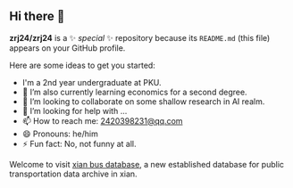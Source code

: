 ## Hi there 👋


**zrj24/zrj24** is a ✨ _special_ ✨ repository because its `README.md` (this file) appears on your GitHub profile.

Here are some ideas to get you started:
- I'm a 2nd year undergraduate at PKU.
- 🌱 I’m also currently learning economics for a second degree.
- 👯 I’m looking to collaborate on some shallow research in AI realm.
- 🤔 I’m looking for help with ...
- 📫 How to reach me: 2420398231@qq.com
- 😄 Pronouns: he/him
- ⚡ Fun fact: No, not funny at all.

Welcome to visit [xian bus database](test.xbus.ddns-ip.net), a new established database for public transportation data archive in xian.
